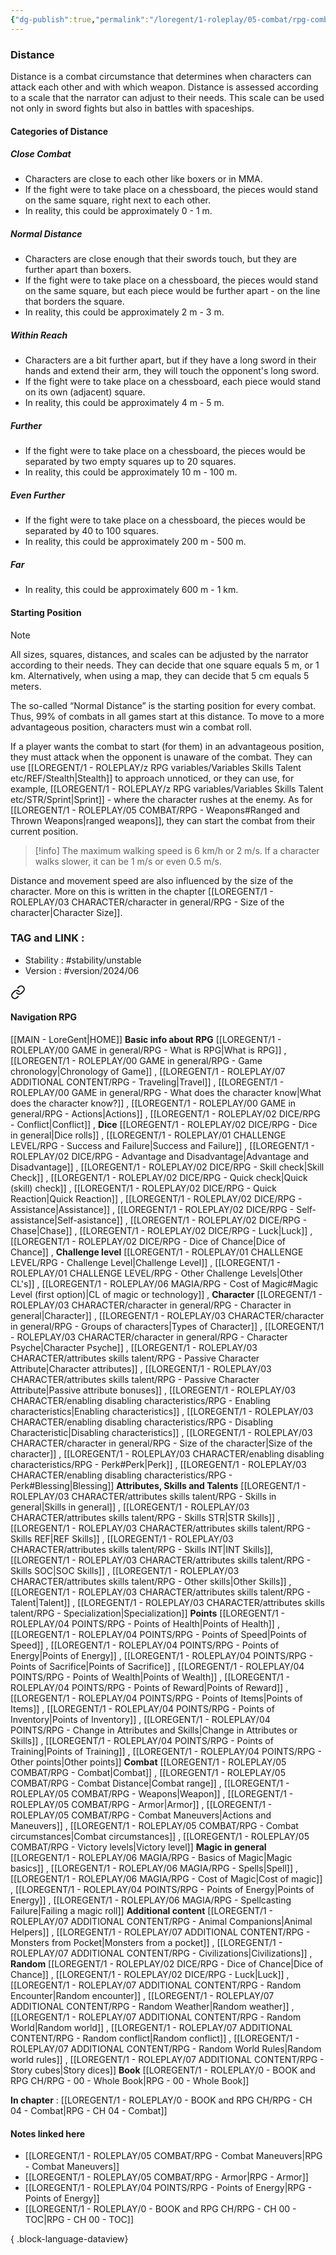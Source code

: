 ```yaml
---
{"dg-publish":true,"permalink":"/loregent/1-roleplay/05-combat/rpg-combat-distance/"}
---
```


### Distance

Distance is a combat circumstance that determines when characters can attack each other and with which weapon. Distance is assessed according to a scale that the narrator can adjust to their needs. This scale can be used not only in sword fights but also in battles with spaceships.

#### Categories of Distance

##### Close Combat
- Characters are close to each other like boxers or in MMA.    
- If the fight were to take place on a chessboard, the pieces would stand on the same square, right next to each other.    
- In reality, this could be approximately 0 - 1 m.

##### Normal Distance
- Characters are close enough that their swords touch, but they are further apart than boxers.    
- If the fight were to take place on a chessboard, the pieces would stand on the same square, but each piece would be further apart - on the line that borders the square.    
- In reality, this could be approximately 2 m - 3 m.

##### Within Reach
- Characters are a bit further apart, but if they have a long sword in their hands and extend their arm, they will touch the opponent's long sword.    
- If the fight were to take place on a chessboard, each piece would stand on its own (adjacent) square.    
- In reality, this could be approximately 4 m - 5 m.

##### Further
- If the fight were to take place on a chessboard, the pieces would be separated by two empty squares up to 20 squares.    
- In reality, this could be approximately 10 m - 100 m.

##### Even Further
- If the fight were to take place on a chessboard, the pieces would be separated by 40 to 100 squares.    
- In reality, this could be approximately 200 m - 500 m.

##### Far
- In reality, this could be approximately 600 m - 1 km.

#### Starting Position

>[!note]
> All sizes, squares, distances, and scales can be adjusted by the narrator according to their needs. They can decide that one square equals 5 m, or 1 km. Alternatively, when using a map, they can decide that 5 cm equals 5 meters.

The so-called “Normal Distance” is the starting position for every combat. Thus, 99% of combats in all games start at this distance. To move to a more advantageous position, characters must win a combat roll.

If a player wants the combat to start (for them) in an advantageous position, they must attack when the opponent is unaware of the combat. They can use [[LOREGENT/1 - ROLEPLAY/z RPG variables/Variables Skills Talent etc/REF/Stealth\|Stealth]] to approach unnoticed, or they can use, for example, [[LOREGENT/1 - ROLEPLAY/z RPG variables/Variables Skills Talent etc/STR/Sprint\|Sprint]] - where the character rushes at the enemy. As for [[LOREGENT/1 - ROLEPLAY/05 COMBAT/RPG - Weapons#Ranged and Thrown Weapons\|ranged weapons]], they can start the combat from their current position.

>[!info] 
>The maximum walking speed is 6 km/h or 2 m/s. If a character walks slower, it can be 1 m/s or even 0.5 m/s.

Distance and movement speed are also influenced by the size of the character. More on this is written in the chapter [[LOREGENT/1 - ROLEPLAY/03 CHARACTER/character in general/RPG - Size of the character\|Character Size]].

### TAG and LINK : 
- Stability : #stability/unstable
- Version : #version/2024/06 


<div class="transclusion internal-embed is-loaded"><a class="markdown-embed-link" href="/loregent/assets/structure/navigation/nav-rpg/" aria-label="Open link"><svg xmlns="http://www.w3.org/2000/svg" width="24" height="24" viewBox="0 0 24 24" fill="none" stroke="currentColor" stroke-width="2" stroke-linecap="round" stroke-linejoin="round" class="svg-icon lucide-link"><path d="M10 13a5 5 0 0 0 7.54.54l3-3a5 5 0 0 0-7.07-7.07l-1.72 1.71"></path><path d="M14 11a5 5 0 0 0-7.54-.54l-3 3a5 5 0 0 0 7.07 7.07l1.71-1.71"></path></svg></a><div class="markdown-embed">




#### Navigation RPG
[[MAIN - LoreGent\|HOME]]
**Basic info about RPG**
[[LOREGENT/1 - ROLEPLAY/00 GAME in general/RPG - What is RPG\|What is RPG]] , [[LOREGENT/1 - ROLEPLAY/00 GAME in general/RPG - Game chronology\|Chronology of Game]] , [[LOREGENT/1 - ROLEPLAY/07 ADDITIONAL CONTENT/RPG - Traveling\|Travel]] , [[LOREGENT/1 - ROLEPLAY/00 GAME in general/RPG - What does the character know\|What does the character know?]] , [[LOREGENT/1 - ROLEPLAY/00 GAME in general/RPG - Actions\|Actions]] , [[LOREGENT/1 - ROLEPLAY/02 DICE/RPG - Conflict\|Conflict]] ,
**Dice**
[[LOREGENT/1 - ROLEPLAY/02 DICE/RPG - Dice in general\|Dice rolls]] , [[LOREGENT/1 - ROLEPLAY/01 CHALLENGE LEVEL/RPG - Success and Failure\|Success and Failure]] , [[LOREGENT/1 - ROLEPLAY/02 DICE/RPG - Advantage and Disadvantage\|Advantage and Disadvantage]] , [[LOREGENT/1 - ROLEPLAY/02 DICE/RPG - Skill check\|Skill Check]] , [[LOREGENT/1 - ROLEPLAY/02 DICE/RPG - Quick check\|Quick (skill) check]] , [[LOREGENT/1 - ROLEPLAY/02 DICE/RPG - Quick Reaction\|Quick Reaction]] , [[LOREGENT/1 - ROLEPLAY/02 DICE/RPG - Assistance\|Assistance]] , [[LOREGENT/1 - ROLEPLAY/02 DICE/RPG - Self-assistance\|Self-asistance]] , [[LOREGENT/1 - ROLEPLAY/02 DICE/RPG - Chase\|Chase]] , [[LOREGENT/1 - ROLEPLAY/02 DICE/RPG - Luck\|Luck]] , [[LOREGENT/1 - ROLEPLAY/02 DICE/RPG - Dice of Chance\|Dice of Chance]] ,
**Challenge level**
[[LOREGENT/1 - ROLEPLAY/01 CHALLENGE LEVEL/RPG - Challenge Level\|Challenge Level]] , [[LOREGENT/1 - ROLEPLAY/01 CHALLENGE LEVEL/RPG - Other Challenge Levels\|Other CL's]]  , [[LOREGENT/1 - ROLEPLAY/06 MAGIA/RPG - Cost of Magic#Magic Level (first option)\|CL of magic or technology]] , 
**Character**
[[LOREGENT/1 - ROLEPLAY/03 CHARACTER/character in general/RPG - Character in general\|Character]] , [[LOREGENT/1 - ROLEPLAY/03 CHARACTER/character in general/RPG - Groups of characters\|Types of Character]] , [[LOREGENT/1 - ROLEPLAY/03 CHARACTER/character in general/RPG - Character Psyche\|Character Psyche]] , [[LOREGENT/1 - ROLEPLAY/03 CHARACTER/attributes skills talent/RPG - Passive Character Attribute\|Character attributes]] , [[LOREGENT/1 - ROLEPLAY/03 CHARACTER/attributes skills talent/RPG - Passive Character Attribute\|Passive attribute bonuses]] , [[LOREGENT/1 - ROLEPLAY/03 CHARACTER/enabling disabling characteristics/RPG - Enabling characteristics\|Enabling characteristics]] , [[LOREGENT/1 - ROLEPLAY/03 CHARACTER/enabling disabling characteristics/RPG - Disabling Characteristic\|Disabling characteristics]] , [[LOREGENT/1 - ROLEPLAY/03 CHARACTER/character in general/RPG - Size of the character\|Size of the character]] , [[LOREGENT/1 - ROLEPLAY/03 CHARACTER/enabling disabling characteristics/RPG - Perk#Perk\|Perk]] , [[LOREGENT/1 - ROLEPLAY/03 CHARACTER/enabling disabling characteristics/RPG - Perk#Blessing\|Blessing]]
**Attributes, Skills and Talents**
[[LOREGENT/1 - ROLEPLAY/03 CHARACTER/attributes skills talent/RPG - Skills in general\|Skills in general]] , [[LOREGENT/1 - ROLEPLAY/03 CHARACTER/attributes skills talent/RPG - Skills STR\|STR Skills]] , [[LOREGENT/1 - ROLEPLAY/03 CHARACTER/attributes skills talent/RPG - Skills REF\|REF Skills]] , [[LOREGENT/1 - ROLEPLAY/03 CHARACTER/attributes skills talent/RPG - Skills INT\|INT Skills]], [[LOREGENT/1 - ROLEPLAY/03 CHARACTER/attributes skills talent/RPG - Skills SOC\|SOC Skills]] , [[LOREGENT/1 - ROLEPLAY/03 CHARACTER/attributes skills talent/RPG - Other skills\|Other Skills]] , [[LOREGENT/1 - ROLEPLAY/03 CHARACTER/attributes skills talent/RPG - Talent\|Talent]] , [[LOREGENT/1 - ROLEPLAY/03 CHARACTER/attributes skills talent/RPG - Specialization\|Specialization]]
**Points**
[[LOREGENT/1 - ROLEPLAY/04 POINTS/RPG - Points of Health\|Points of Health]] , [[LOREGENT/1 - ROLEPLAY/04 POINTS/RPG - Points of Speed\|Points of Speed]] , [[LOREGENT/1 - ROLEPLAY/04 POINTS/RPG - Points of Energy\|Points of Energy]] , [[LOREGENT/1 - ROLEPLAY/04 POINTS/RPG - Points of Sacrifice\|Points of Sacrifice]] , [[LOREGENT/1 - ROLEPLAY/04 POINTS/RPG - Points of Wealth\|Points of Wealth]] , [[LOREGENT/1 - ROLEPLAY/04 POINTS/RPG - Points of Reward\|Points of Reward]] , [[LOREGENT/1 - ROLEPLAY/04 POINTS/RPG - Points of Items\|Points of Items]] , [[LOREGENT/1 - ROLEPLAY/04 POINTS/RPG - Points of Inventory\|Points of Inventory]] , [[LOREGENT/1 - ROLEPLAY/04 POINTS/RPG - Change in Attributes and Skills\|Change in Attributes or Skills]] , [[LOREGENT/1 - ROLEPLAY/04 POINTS/RPG - Points of Training\|Points of Training]] , [[LOREGENT/1 - ROLEPLAY/04 POINTS/RPG - Other points\|Other points]]
**Combat**
[[LOREGENT/1 - ROLEPLAY/05 COMBAT/RPG - Combat\|Combat]] , [[LOREGENT/1 - ROLEPLAY/05 COMBAT/RPG - Combat Distance\|Combat range]] , [[LOREGENT/1 - ROLEPLAY/05 COMBAT/RPG - Weapons\|Weapon]] , [[LOREGENT/1 - ROLEPLAY/05 COMBAT/RPG - Armor\|Armor]] , [[LOREGENT/1 - ROLEPLAY/05 COMBAT/RPG - Combat Maneuvers\|Actions and Maneuvers]] , [[LOREGENT/1 - ROLEPLAY/05 COMBAT/RPG - Combat circumstances\|Combat circumstances]] , [[LOREGENT/1 - ROLEPLAY/05 COMBAT/RPG - Victory levels\|Victory level]]
**Magic in general**
[[LOREGENT/1 - ROLEPLAY/06 MAGIA/RPG - Basics of Magic\|Magic basics]] , [[LOREGENT/1 - ROLEPLAY/06 MAGIA/RPG - Spells\|Spell]] , [[LOREGENT/1 - ROLEPLAY/06 MAGIA/RPG - Cost of Magic\|Cost of magic]] , [[LOREGENT/1 - ROLEPLAY/04 POINTS/RPG - Points of Energy\|Points of Energy]] , [[LOREGENT/1 - ROLEPLAY/06 MAGIA/RPG - Spellcasting Failure\|Failing a magic roll]]
**Additional content**
[[LOREGENT/1 - ROLEPLAY/07 ADDITIONAL CONTENT/RPG - Animal Companions\|Animal Helpers]] , [[LOREGENT/1 - ROLEPLAY/07 ADDITIONAL CONTENT/RPG - Monsters from Pocket\|Monsters from a pocket]] , [[LOREGENT/1 - ROLEPLAY/07 ADDITIONAL CONTENT/RPG - Civilizations\|Civilizations]] , 
**Random**
[[LOREGENT/1 - ROLEPLAY/02 DICE/RPG - Dice of Chance\|Dice of Chance]] , [[LOREGENT/1 - ROLEPLAY/02 DICE/RPG - Luck\|Luck]] , [[LOREGENT/1 - ROLEPLAY/07 ADDITIONAL CONTENT/RPG - Random Encounter\|Random encounter]] , [[LOREGENT/1 - ROLEPLAY/07 ADDITIONAL CONTENT/RPG - Random Weather\|Random weather]] , [[LOREGENT/1 - ROLEPLAY/07 ADDITIONAL CONTENT/RPG - Random World\|Random world]] , [[LOREGENT/1 - ROLEPLAY/07 ADDITIONAL CONTENT/RPG - Random conflict\|Random conflict]] , [[LOREGENT/1 - ROLEPLAY/07 ADDITIONAL CONTENT/RPG - Random World Rules\|Random world rules]] , [[LOREGENT/1 - ROLEPLAY/07 ADDITIONAL CONTENT/RPG - Story cubes\|Story dices]]
**Book**
[[LOREGENT/1 - ROLEPLAY/0 - BOOK and RPG CH/RPG - 00 - Whole Book\|RPG - 00 - Whole Book]]

</div></div>


**In chapter** : [[LOREGENT/1 - ROLEPLAY/0 - BOOK and RPG CH/RPG - CH 04 - Combat\|RPG - CH 04 - Combat]]

#### Notes linked here
- [[LOREGENT/1 - ROLEPLAY/05 COMBAT/RPG - Combat Maneuvers\|RPG - Combat Maneuvers]]
- [[LOREGENT/1 - ROLEPLAY/05 COMBAT/RPG - Armor\|RPG - Armor]]
- [[LOREGENT/1 - ROLEPLAY/04 POINTS/RPG - Points of Energy\|RPG - Points of Energy]]
- [[LOREGENT/1 - ROLEPLAY/0 - BOOK and RPG CH/RPG - CH 00 - TOC\|RPG - CH 00 - TOC]]

{ .block-language-dataview}

